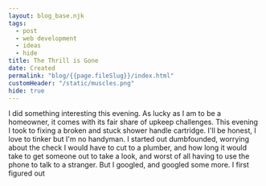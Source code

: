 ```yaml
---
layout: blog_base.njk
tags: 
  - post
  - web development
  - ideas
  - hide
title: The Thrill is Gone
date: Created
permalink: "blog/{{page.fileSlug}}/index.html"
customHeader: "/static/muscles.png"
hide: true
---
```


I did something interesting this evening. As lucky as I am to be a homeowner, it comes with its fair share of upkeep challenges. This evening I took to fixing a broken and stuck shower handle cartridge. I'll be honest, I love to tinker but I'm no handyman. I started out dumbfounded, worrying about the check I would have to cut to a plumber, and how long it would take to get someone out to take a look, and worst of all having to use the phone to talk to a stranger. But I googled, and googled some more. I first figured out 